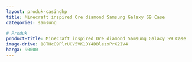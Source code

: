 ```yaml
---
layout: produk-casinghp
title: Minecraft inspired Ore diamond Samsung Galaxy S9 Case
categories: samsung

# Produk
product-title: Minecraft inspired Ore diamond Samsung Galaxy S9 Case
image-drive: 18THcO9PlrUCV5VK1DY4DBlezxPrX2IV4
harga: 90000
---
```

